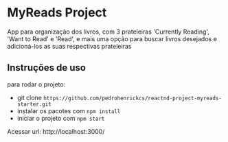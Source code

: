 # MyReads Project

App para organização dos livros, com 3 prateleiras 'Currently Reading', 'Want to Read' e 'Read', e mais uma opção para buscar livros desejados e adicioná-los as suas respectivas prateleiras


## Instruções de uso

para rodar o projeto:

* git clone `https://github.com/pedrohenrickcs/reactnd-project-myreads-starter.git`
* instalar os pacotes com `npm install`
* iniciar o projeto com `npm start`

Acessar url: http://localhost:3000/